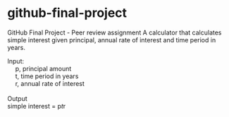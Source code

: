 # github-final-project
GitHub Final Project - Peer review assignment
A calculator that calculates simple interest given principal, annual rate of interest and time period in years.

Input:<br>
  &emsp; p, principal amount<br>
  &emsp; t, time period in years<br>
  &emsp; r, annual rate of interest<br><br>
Output<br>
   simple interest = p*t*r
